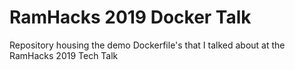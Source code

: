 # RamHacks 2019 Docker Talk

Repository housing the demo Dockerfile's that I talked about at the RamHacks 2019 Tech Talk

